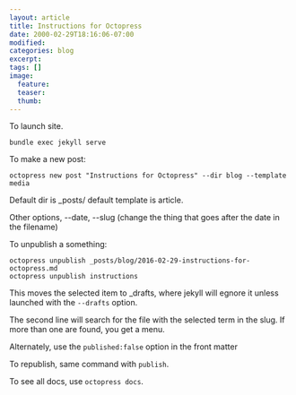 ```yaml
---
layout: article
title: Instructions for Octopress
date: 2000-02-29T18:16:06-07:00
modified:
categories: blog
excerpt:
tags: []
image:
  feature:
  teaser:
  thumb:
---
```


To launch site. 

    bundle exec jekyll serve

To make a new post: 

    octopress new post "Instructions for Octopress" --dir blog --template media

Default dir is _posts/ default template is article. 

Other options, --date, --slug (change the thing that goes after the date in the filename)

To unpublish a something:

    octopress unpublish _posts/blog/2016-02-29-instructions-for-octopress.md 
    octopress unpublish instructions


This moves the selected item to _drafts, where jekyll will egnore it unless launched with the `--drafts` option.

The second line will search for the file with the selected term in the slug. If more than one are found, you get a menu. 

Alternately, use the `published:false` option in the front matter

To republish, same command with `publish`. 

To see all docs, use  `octopress docs`.